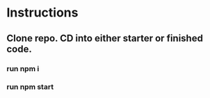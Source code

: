 # Instructions

## Clone repo. CD into either starter or finished code.

### run npm i 
### run npm start
